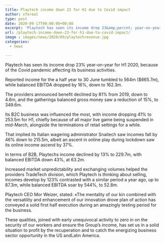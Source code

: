 ```yaml
---
title: Playtech income down 23 for H1 due to Covid impact
author: xforeal 
type: post
date: 2020-09-17T00:00:00+00:00
excerpt: 'Playtech has seen its income drop 23&amp;percnt; year-on-year for H1 2020, because of the Covid pandemic affecting its business operations '
url: /playtech-income-down-23-for-h1-due-to-covid-impact/
image : images/news/2020/09/playtechrevenue.jpg
categories:
  - news

---
```

Playtech has seen its income drop 23&percnt; year-on-year for H1 2020, because of the Covid pandemic affecting its business activities. 

Reported income for the a half year to 30 June tumbled to 564m ($665.7m), while balanced EBITDA dropped by 16&percnt;, down to 162.3m. 

The providers announced benefit declined by 81&percnt; from 2019, down to 4.6m, and the gatherings balanced gross money saw a reduction of 15&percnt;, to 349.6m. 

Its B2C business was influenced the most, with income dropping 41&percnt; to 253.5m for H1, chiefly because of all major live game being suspended in mid-March, alongside the terminations of retail settings for a while. 

That implied its Italian wagering administrator Snaitech saw incomes fall by 46&percnt; down to 215.5m, albeit an ascent in online play during lockdown saw its online income ascend by 37&percnt;. 

In terms of B2B, Playtechs income declined by 13&percnt; to 229.7m, with balanced EBITDA down 43&percnt;, at 63.2m. 

Increased market unpredictability and exchanging volumes helped the providers TradeTech division, which Playtech is thinking about selling, incomes develop by 123&percnt; contrasted with a similar period a year ago, up to 87.3m, while balanced EBITDA soar by 544&percnt;, to 52.8m. 

Playtech CEO Mor Weizer, stated: &#171;The mentality of our kin combined with the versatility and enhancement of our innovation drove plan of action has conveyed a solid first half execution during an amazingly testing period for the business. 

These qualities, joined with early unequivocal activity to zero in on the security of our workers and ensure the Group&#8217;s income, has set us in a solid situation to profit by the recuperation and to catch the energizing business sector opportunity in the US andLatin America.
